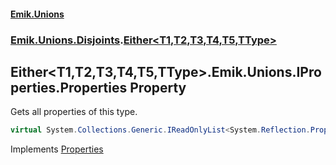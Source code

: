 #### [Emik.Unions](index.md 'index')
### [Emik.Unions.Disjoints](Emik.Unions.Disjoints.md 'Emik.Unions.Disjoints').[Either&lt;T1,T2,T3,T4,T5,TType&gt;](Either_T1,T2,T3,T4,T5,TType_.md 'Emik.Unions.Disjoints.Either<T1,T2,T3,T4,T5,TType>')

## Either<T1,T2,T3,T4,T5,TType>.Emik.Unions.IProperties.Properties Property

Gets all properties of this type.

```csharp
virtual System.Collections.Generic.IReadOnlyList<System.Reflection.PropertyInfo> Emik.Unions.IProperties.Properties { get; }
```

Implements [Properties](IProperties.Properties().md 'Emik.Unions.IProperties.Properties')